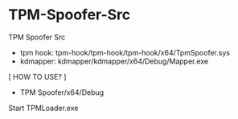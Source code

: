 # TPM-Spoofer-Src
TPM Spoofer Src

- tpm hook: tpm-hook/tpm-hook/tpm-hook/x64/TpmSpoofer.sys
- kdmapper: kdmapper/kdmapper/x64/Debug/Mapper.exe

[ HOW TO USE? ]
- TPM Spoofer/x64/Debug

Start TPMLoader.exe
